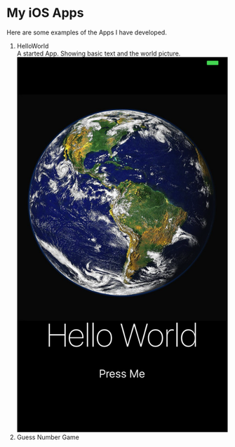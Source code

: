 # My iOS Apps
Here are some examples of the Apps I have developed.  
1. HelloWorld  
    A started App. Showing basic text and the world picture.
    ![alt text](https://github.com/zzzyq/My-iOS-Apps/blob/master/HellowWorld/screen%20shoot.png)
2. Guess Number Game
